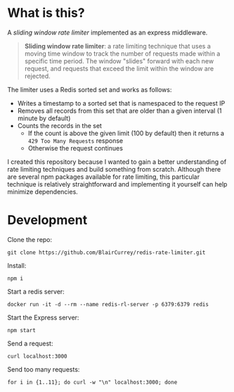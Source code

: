 # What is this?
A _sliding window rate limiter_ implemented as an express middleware. 

> **Sliding window rate limiter**: a rate limiting technique that uses a moving time window to track the number of requests made within a specific time period. The window "slides" forward with each new request, and requests that exceed the limit within the window are rejected.

The limiter uses a Redis sorted set and works as follows:
  - Writes a timestamp to a sorted set that is namespaced to the request IP
  - Removes all records from this set that are older than a given interval (1 minute by default)
  - Counts the records in the set
    - If the count is above the given limit (100 by default) then it returns a `429 Too Many Requests` response
    - Otherwise the request continues

I created this repository because I wanted to gain a better understanding of rate limiting techniques and build something from scratch. Although there are several npm packages available for rate limiting, this particular technique is relatively straightforward and implementing it yourself can help minimize dependencies.

# Development
Clone the repo:

    git clone https://github.com/BlairCurrey/redis-rate-limiter.git

Install:

    npm i

Start a redis server:

    docker run -it -d --rm --name redis-rl-server -p 6379:6379 redis

Start the Express server:

    npm start

Send a request:

    curl localhost:3000

Send too many requests:

    for i in {1..11}; do curl -w "\n" localhost:3000; done
